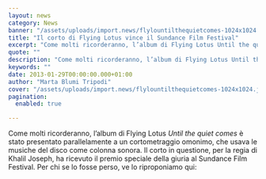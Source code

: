 ```yaml
---
layout: news
category: News
banner: "/assets/uploads/import.news/flylountilthequietcomes-1024x1024.jpeg"
title: "Il corto di Flying Lotus vince il Sundance Film Festival"
excerpt: "Come molti ricorderanno, l’album di Flying Lotus Until the quiet comes è stato presentato parallelamente a un cortometraggio omonimo, che usava le musiche del disco come colonna sonora. Il corto in questione, per la regia di Khalil Joseph, ha ricevuto il premio speciale della giuria al Sundance Film Festival. Per chi se lo fosse perso, [&hellip"
quote: ""
description: "Come molti ricorderanno, l’album di Flying Lotus Until the quiet comes è stato presentato parallelamente a un cortometraggio omonimo, che usava le musiche del disco come colonna sonora. Il corto in questione, per la regia di Khalil Joseph, ha ricevuto il premio speciale della giuria al Sundance Film Festival. Per chi se lo fosse perso, [&hellip"
keywords: ""
date: 2013-01-29T00:00:00.000+01:00
author: "Marta Blumi Tripodi"
cover: "/assets/uploads/import.news/flylountilthequietcomes-1024x1024.jpeg"
pagination:
  enabled: true

---
```


Come molti ricorderanno, l’album di Flying Lotus _Until the quiet comes_ è stato presentato parallelamente a un cortometraggio omonimo, che usava le musiche del disco come colonna sonora. Il corto in questione, per la regia di Khalil Joseph, ha ricevuto il premio speciale della giuria al Sundance Film Festival. Per chi se lo fosse perso, ve lo riproponiamo qui:

  